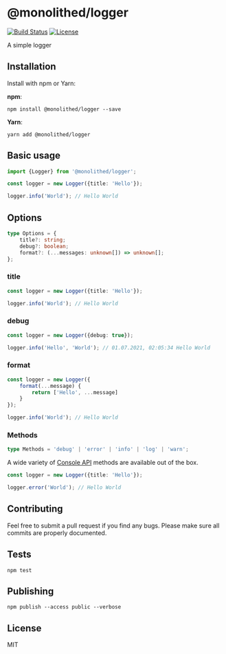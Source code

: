 # @monolithed/logger

[![Build Status](https://travis-ci.org/monolithed/logger.png)](https://travis-ci.org/monolithed/logger)
[![License](https://img.shields.io/badge/license-MIT-brightgreen.svg)](LICENSE.txt)

A simple logger

## Installation

Install with npm or Yarn:

**npm**:

```
npm install @monolithed/logger --save
```

**Yarn**:

```
yarn add @monolithed/logger
```

## Basic usage

```typescript
import {Logger} from '@monolithed/logger';

const logger = new Logger({title: 'Hello'});

logger.info('World'); // Hello World
```

## Options

```typescript
type Options = {
    title?: string;
    debug?: boolean;
    format?: (...messages: unknown[]) => unknown[];
};
```

### title 

```typescript
const logger = new Logger({title: 'Hello'});

logger.info('World'); // Hello World
```

### debug 

```typescript
const logger = new Logger({debug: true});

logger.info('Hello', 'World'); // 01.07.2021, 02:05:34 Hello World
```

### format 

```typescript
const logger = new Logger({
    format(...message) {
        return ['Hello', ...message]
    }
});

logger.info('World'); // Hello World
```

### Methods

```typescript
type Methods = 'debug' | 'error' | 'info' | 'log' | 'warn';
```

A wide variety of [Console API](https://developer.mozilla.org/en-US/docs/Web/API/Console) methods are available out of the box.

```typescript
const logger = new Logger({title: 'Hello'});

logger.error('World'); // Hello World
```

## Contributing
   
Feel free to submit a pull request if you find any bugs. 
Please make sure all commits are properly documented.

## Tests

```
npm test
```

## Publishing

```
npm publish --access public --verbose
```

## License

MIT
